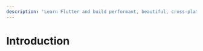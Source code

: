 ```yaml
---
description: 'Learn Flutter and build performant, beautiful, cross-platform Apps.'
---
```


# Introduction

